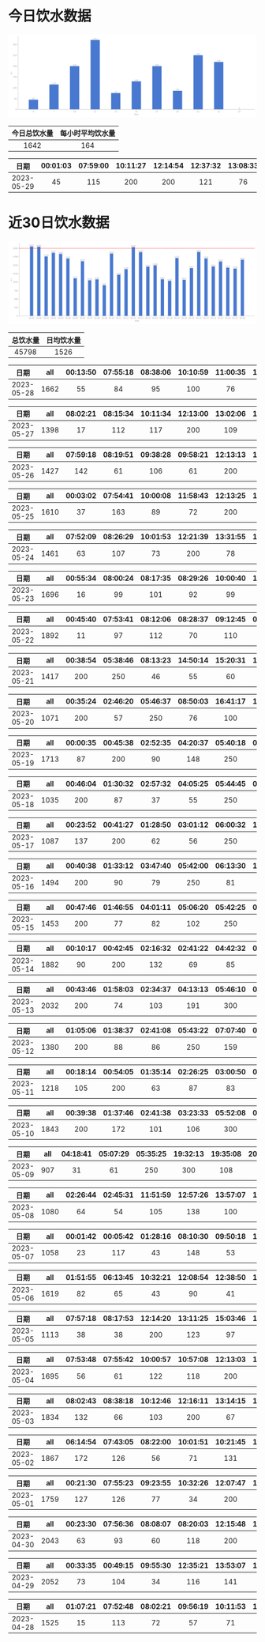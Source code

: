 # 今日饮水数据

<div align=center>
<img src="today.png" style="zoom: 100%;" />

| 今日总饮水量 | 每小时平均饮水量 |
| :----: | :----: |
| 1642 | 164 |
</div>

| 日期 | 00:01:03 | 07:59:00 | 10:11:27 | 12:14:54 | 12:37:32 | 13:08:33 | 15:00:33 | 17:13:23 | 20:01:26 | 21:36:14 | 22:23:10 | 22:47:34 |
| :----: | :----: | :----: | :----: | :----: | :----: | :----: | :----: | :----: | :----: | :----: | :----: | :----: |
| 2023-05-29 | 45 | 115 | 200 | 200 | 121 | 76 | 130 | 200 | 86 | 250 | 80 | 139 |

# 近30日饮水数据

<div align=center>
<img src="30.png"style="zoom: 100%;" />

| 总饮水量 | 日均饮水量 |
| :----: | :----: |
| 45798 | 1526 |
</div>

| 日期 | all | 00:13:50 | 07:55:18 | 08:38:06 | 10:10:59 | 11:00:35 | 12:18:17 | 13:01:03 | 15:49:43 | 17:12:49 | 18:41:32 | 19:33:49 | 21:40:10 | 22:05:40 | 22:56:36 |
| :----: | :----: | :----: | :----: | :----: | :----: | :----: | :----: | :----: | :----: | :----: | :----: | :----: | :----: | :----: | :----: |
| 2023-05-28 | 1662 | 55 | 84 | 95 | 100 | 76 | 200 | 49 | 164 | 200 | 101 | 121 | 250 | 112 | 55 |

| 日期 | all | 08:02:21 | 08:15:34 | 10:11:34 | 12:13:00 | 13:02:06 | 14:54:02 | 17:24:14 | 20:22:00 | 20:52:09 | 21:56:35 | 23:59:19 |
| :----: | :----: | :----: | :----: | :----: | :----: | :----: | :----: | :----: | :----: | :----: | :----: | :----: |
| 2023-05-27 | 1398 | 17 | 112 | 117 | 200 | 109 | 67 | 200 | 128 | 131 | 250 | 67 |

| 日期 | all | 07:59:18 | 08:19:51 | 09:38:28 | 09:58:21 | 12:13:13 | 15:03:59 | 19:08:21 | 21:08:41 | 22:01:31 | 22:59:30 | 23:24:55 |
| :----: | :----: | :----: | :----: | :----: | :----: | :----: | :----: | :----: | :----: | :----: | :----: | :----: |
| 2023-05-26 | 1427 | 142 | 61 | 106 | 61 | 200 | 81 | 250 | 92 | 97 | 87 | 250 |

| 日期 | all | 00:03:02 | 07:54:41 | 10:00:08 | 11:58:43 | 12:13:25 | 13:03:04 | 14:09:51 | 15:11:32 | 16:57:18 | 17:16:51 | 18:16:49 | 22:02:43 | 23:32:40 |
| :----: | :----: | :----: | :----: | :----: | :----: | :----: | :----: | :----: | :----: | :----: | :----: | :----: | :----: | :----: |
| 2023-05-25 | 1610 | 37 | 163 | 89 | 72 | 200 | 99 | 111 | 140 | 91 | 200 | 80 | 250 | 78 |

| 日期 | all | 07:52:09 | 08:26:29 | 10:01:53 | 12:21:39 | 13:31:55 | 14:46:31 | 15:02:17 | 16:14:37 | 17:19:32 | 18:41:56 | 19:29:44 | 20:52:55 | 22:40:40 |
| :----: | :----: | :----: | :----: | :----: | :----: | :----: | :----: | :----: | :----: | :----: | :----: | :----: | :----: | :----: |
| 2023-05-24 | 1461 | 63 | 107 | 73 | 200 | 78 | 105 | 88 | 93 | 200 | 108 | 32 | 64 | 250 |

| 日期 | all | 00:55:34 | 08:00:24 | 08:17:35 | 08:29:26 | 10:00:40 | 12:12:01 | 13:03:21 | 14:15:42 | 15:01:32 | 17:30:16 | 19:24:47 | 21:25:46 | 21:45:39 | 23:50:16 |
| :----: | :----: | :----: | :----: | :----: | :----: | :----: | :----: | :----: | :----: | :----: | :----: | :----: | :----: | :----: | :----: |
| 2023-05-23 | 1696 | 16 | 99 | 101 | 92 | 99 | 200 | 70 | 155 | 160 | 200 | 82 | 250 | 98 | 74 |

| 日期 | all | 00:45:40 | 07:53:41 | 08:12:06 | 08:28:37 | 09:12:45 | 09:59:48 | 10:29:11 | 12:09:20 | 13:01:45 | 13:58:58 | 14:58:01 | 15:46:23 | 17:19:02 | 20:24:11 | 21:54:46 | 23:16:32 |
| :----: | :----: | :----: | :----: | :----: | :----: | :----: | :----: | :----: | :----: | :----: | :----: | :----: | :----: | :----: | :----: | :----: | :----: |
| 2023-05-22 | 1892 | 11 | 97 | 112 | 70 | 110 | 115 | 60 | 200 | 78 | 130 | 144 | 127 | 66 | 400 | 95 | 77 |

| 日期 | all | 00:38:54 | 05:38:46 | 08:13:23 | 14:50:14 | 15:20:31 | 18:15:16 | 18:50:39 | 19:16:50 | 20:17:34 | 22:26:45 | 23:14:09 | 23:19:37 |
| :----: | :----: | :----: | :----: | :----: | :----: | :----: | :----: | :----: | :----: | :----: | :----: | :----: | :----: |
| 2023-05-21 | 1417 | 200 | 250 | 46 | 55 | 60 | 55 | 87 | 143 | 85 | 116 | 70 | 250 |

| 日期 | all | 00:35:24 | 02:46:20 | 05:46:37 | 08:50:03 | 16:41:17 | 18:19:13 | 20:30:12 | 21:09:22 | 22:47:47 | 23:18:07 |
| :----: | :----: | :----: | :----: | :----: | :----: | :----: | :----: | :----: | :----: | :----: | :----: |
| 2023-05-20 | 1071 | 200 | 57 | 250 | 76 | 100 | 129 | 71 | 50 | 48 | 90 |

| 日期 | all | 00:00:35 | 00:45:38 | 02:52:35 | 04:20:37 | 05:40:18 | 08:15:55 | 16:00:15 | 18:44:57 | 22:35:20 | 23:21:49 | 23:54:35 |
| :----: | :----: | :----: | :----: | :----: | :----: | :----: | :----: | :----: | :----: | :----: | :----: | :----: |
| 2023-05-19 | 1713 | 87 | 200 | 90 | 148 | 250 | 90 | 117 | 300 | 153 | 53 | 225 |

| 日期 | all | 00:46:04 | 01:30:32 | 02:57:32 | 04:05:25 | 05:44:45 | 07:50:46 | 08:29:21 | 18:11:37 | 20:30:08 | 22:32:32 | 23:30:27 |
| :----: | :----: | :----: | :----: | :----: | :----: | :----: | :----: | :----: | :----: | :----: | :----: | :----: |
| 2023-05-18 | 1035 | 200 | 87 | 37 | 55 | 250 | 57 | 25 | 121 | 55 | 94 | 54 |

| 日期 | all | 00:23:52 | 00:41:27 | 01:28:50 | 03:01:12 | 06:00:32 | 15:55:54 | 17:37:35 | 19:07:27 | 22:56:40 |
| :----: | :----: | :----: | :----: | :----: | :----: | :----: | :----: | :----: | :----: | :----: |
| 2023-05-17 | 1087 | 137 | 200 | 62 | 56 | 250 | 83 | 120 | 89 | 90 |

| 日期 | all | 00:40:38 | 01:33:12 | 03:47:40 | 05:42:00 | 06:13:30 | 18:18:17 | 19:43:49 | 20:29:21 | 22:33:14 | 23:18:49 |
| :----: | :----: | :----: | :----: | :----: | :----: | :----: | :----: | :----: | :----: | :----: | :----: |
| 2023-05-16 | 1494 | 200 | 90 | 79 | 250 | 81 | 250 | 98 | 98 | 75 | 273 |

| 日期 | all | 00:47:46 | 01:46:55 | 04:01:11 | 05:06:20 | 05:42:25 | 06:13:08 | 08:33:35 | 16:32:37 | 17:16:19 | 19:18:15 | 20:28:23 | 22:21:46 | 23:25:55 |
| :----: | :----: | :----: | :----: | :----: | :----: | :----: | :----: | :----: | :----: | :----: | :----: | :----: | :----: | :----: |
| 2023-05-15 | 1453 | 200 | 77 | 82 | 102 | 250 | 78 | 72 | 64 | 200 | 75 | 65 | 135 | 53 |

| 日期 | all | 00:10:17 | 00:42:45 | 02:16:32 | 02:41:22 | 04:42:32 | 05:40:13 | 07:37:53 | 08:16:35 | 15:59:58 | 17:30:44 | 18:23:31 | 19:12:29 | 20:19:39 | 21:55:04 | 23:02:22 | 23:30:58 |
| :----: | :----: | :----: | :----: | :----: | :----: | :----: | :----: | :----: | :----: | :----: | :----: | :----: | :----: | :----: | :----: | :----: | :----: |
| 2023-05-14 | 1882 | 90 | 200 | 132 | 69 | 85 | 250 | 159 | 64 | 69 | 98 | 250 | 68 | 108 | 64 | 104 | 72 |

| 日期 | all | 00:43:46 | 01:58:03 | 02:34:37 | 04:13:13 | 05:46:10 | 06:39:20 | 08:00:14 | 08:14:33 | 14:33:25 | 15:16:50 | 19:30:41 | 21:33:07 | 22:36:35 |
| :----: | :----: | :----: | :----: | :----: | :----: | :----: | :----: | :----: | :----: | :----: | :----: | :----: | :----: | :----: |
| 2023-05-13 | 2032 | 200 | 74 | 103 | 191 | 300 | 96 | 43 | 44 | 96 | 45 | 600 | 112 | 128 |

| 日期 | all | 01:05:06 | 01:38:37 | 02:41:08 | 05:43:22 | 07:07:40 | 08:30:15 | 17:46:07 | 18:49:02 | 20:25:06 | 21:49:12 | 22:43:51 | 23:29:21 |
| :----: | :----: | :----: | :----: | :----: | :----: | :----: | :----: | :----: | :----: | :----: | :----: | :----: | :----: |
| 2023-05-12 | 1380 | 200 | 88 | 86 | 250 | 159 | 109 | 73 | 91 | 114 | 77 | 102 | 31 |

| 日期 | all | 00:18:14 | 00:54:05 | 01:35:14 | 02:26:25 | 03:00:50 | 05:40:29 | 17:06:35 | 18:12:43 | 19:16:08 | 20:27:03 | 21:17:25 | 23:44:24 |
| :----: | :----: | :----: | :----: | :----: | :----: | :----: | :----: | :----: | :----: | :----: | :----: | :----: | :----: |
| 2023-05-11 | 1218 | 105 | 200 | 63 | 87 | 83 | 250 | 93 | 74 | 66 | 67 | 66 | 64 |

| 日期 | all | 00:39:38 | 01:37:46 | 02:41:38 | 03:23:33 | 05:52:08 | 08:14:52 | 16:40:00 | 17:43:56 | 18:52:22 | 20:34:54 | 21:29:17 | 22:10:29 | 22:42:34 |
| :----: | :----: | :----: | :----: | :----: | :----: | :----: | :----: | :----: | :----: | :----: | :----: | :----: | :----: | :----: |
| 2023-05-10 | 1843 | 200 | 172 | 101 | 106 | 300 | 111 | 134 | 100 | 81 | 86 | 250 | 107 | 95 |

| 日期 | all | 04:18:41 | 05:07:29 | 05:35:25 | 19:32:13 | 19:35:08 | 20:19:09 | 22:29:24 | 23:47:53 |
| :----: | :----: | :----: | :----: | :----: | :----: | :----: | :----: | :----: | :----: |
| 2023-05-09 | 907 | 31 | 61 | 250 | 300 | 108 | 56 | 71 | 30 |

| 日期 | all | 02:26:44 | 02:45:31 | 11:51:59 | 12:57:26 | 13:57:07 | 17:00:51 | 17:02:58 | 20:26:23 | 20:44:08 | 22:30:43 | 23:49:07 |
| :----: | :----: | :----: | :----: | :----: | :----: | :----: | :----: | :----: | :----: | :----: | :----: | :----: |
| 2023-05-08 | 1080 | 64 | 54 | 105 | 138 | 100 | 130 | 33 | 113 | 109 | 167 | 67 |

| 日期 | all | 00:01:42 | 00:05:42 | 01:28:16 | 08:10:30 | 09:50:18 | 13:20:24 | 14:03:16 | 18:08:14 | 19:21:51 | 20:38:08 | 21:35:38 | 23:05:56 |
| :----: | :----: | :----: | :----: | :----: | :----: | :----: | :----: | :----: | :----: | :----: | :----: | :----: | :----: |
| 2023-05-07 | 1058 | 23 | 117 | 43 | 148 | 53 | 28 | 60 | 60 | 66 | 300 | 71 | 89 |

| 日期 | all | 01:51:55 | 06:13:45 | 10:32:21 | 12:08:54 | 12:38:50 | 13:46:58 | 15:34:19 | 16:29:56 | 17:00:44 | 17:53:45 | 18:43:32 | 19:16:06 | 20:50:54 | 21:50:19 | 22:35:51 | 23:09:59 | 23:31:43 |
| :----: | :----: | :----: | :----: | :----: | :----: | :----: | :----: | :----: | :----: | :----: | :----: | :----: | :----: | :----: | :----: | :----: | :----: | :----: |
| 2023-05-06 | 1619 | 82 | 65 | 43 | 90 | 41 | 62 | 85 | 84 | 83 | 126 | 120 | 103 | 56 | 250 | 65 | 167 | 97 |

| 日期 | all | 07:57:18 | 08:17:53 | 12:14:20 | 13:11:25 | 15:03:46 | 17:12:16 | 17:33:22 | 20:42:41 | 22:01:24 |
| :----: | :----: | :----: | :----: | :----: | :----: | :----: | :----: | :----: | :----: | :----: |
| 2023-05-05 | 1113 | 38 | 38 | 200 | 123 | 97 | 200 | 88 | 79 | 250 |

| 日期 | all | 07:53:48 | 07:55:42 | 10:00:57 | 10:57:08 | 12:13:03 | 13:04:47 | 15:07:02 | 15:12:21 | 16:18:59 | 16:50:42 | 17:16:46 | 19:45:53 | 22:40:39 |
| :----: | :----: | :----: | :----: | :----: | :----: | :----: | :----: | :----: | :----: | :----: | :----: | :----: | :----: | :----: |
| 2023-05-04 | 1695 | 56 | 61 | 122 | 118 | 200 | 64 | 136 | 105 | 144 | 111 | 200 | 128 | 250 |

| 日期 | all | 08:02:43 | 08:38:18 | 10:12:46 | 12:16:11 | 13:14:15 | 14:42:07 | 15:51:32 | 17:26:19 | 17:56:27 | 19:56:05 | 20:59:57 | 21:56:00 | 23:03:07 | 23:15:48 |
| :----: | :----: | :----: | :----: | :----: | :----: | :----: | :----: | :----: | :----: | :----: | :----: | :----: | :----: | :----: | :----: |
| 2023-05-03 | 1834 | 132 | 66 | 103 | 200 | 67 | 164 | 151 | 158 | 54 | 250 | 123 | 65 | 51 | 250 |

| 日期 | all | 06:14:54 | 07:43:05 | 08:22:00 | 10:01:51 | 10:21:45 | 12:19:44 | 13:18:54 | 14:21:51 | 15:04:39 | 16:04:46 | 17:14:40 | 19:44:52 | 21:23:00 | 21:50:45 | 23:56:22 |
| :----: | :----: | :----: | :----: | :----: | :----: | :----: | :----: | :----: | :----: | :----: | :----: | :----: | :----: | :----: | :----: | :----: |
| 2023-05-02 | 1867 | 172 | 126 | 56 | 71 | 131 | 200 | 74 | 141 | 174 | 79 | 200 | 43 | 53 | 250 | 97 |

| 日期 | all | 00:21:30 | 07:55:23 | 09:23:55 | 10:32:26 | 12:07:47 | 13:07:07 | 15:11:23 | 17:13:51 | 19:14:00 | 22:13:13 | 22:30:24 | 23:06:04 | 23:36:25 |
| :----: | :----: | :----: | :----: | :----: | :----: | :----: | :----: | :----: | :----: | :----: | :----: | :----: | :----: | :----: |
| 2023-05-01 | 1759 | 127 | 126 | 77 | 34 | 200 | 400 | 65 | 200 | 136 | 63 | 201 | 67 | 63 |

| 日期 | all | 00:23:30 | 07:56:36 | 08:08:07 | 08:20:03 | 12:15:48 | 13:22:11 | 16:07:57 | 16:38:49 | 17:15:36 | 17:46:19 | 19:39:39 | 19:56:47 | 21:18:42 | 21:34:07 | 22:31:59 |
| :----: | :----: | :----: | :----: | :----: | :----: | :----: | :----: | :----: | :----: | :----: | :----: | :----: | :----: | :----: | :----: | :----: |
| 2023-04-30 | 2043 | 63 | 93 | 60 | 118 | 200 | 400 | 63 | 17 | 200 | 112 | 123 | 122 | 100 | 250 | 122 |

| 日期 | all | 00:33:35 | 00:49:15 | 09:55:30 | 12:35:21 | 13:53:07 | 14:24:08 | 16:04:54 | 17:04:25 | 17:42:20 | 18:03:40 | 19:02:14 | 19:10:45 | 19:40:22 | 20:18:16 | 21:13:32 | 21:35:52 | 22:24:56 | 23:24:51 | 23:57:23 | 23:57:38 |
| :----: | :----: | :----: | :----: | :----: | :----: | :----: | :----: | :----: | :----: | :----: | :----: | :----: | :----: | :----: | :----: | :----: | :----: | :----: | :----: | :----: | :----: |
| 2023-04-29 | 2052 | 73 | 104 | 34 | 116 | 141 | 47 | 72 | 77 | 56 | 189 | 87 | 51 | 132 | 46 | 250 | 137 | 150 | 66 | 163 | 61 |

| 日期 | all | 01:07:21 | 07:52:48 | 08:02:21 | 09:56:19 | 10:11:53 | 11:43:22 | 12:19:25 | 13:19:24 | 14:11:53 | 14:57:59 | 15:41:32 | 18:52:39 | 19:26:44 | 20:11:27 | 21:12:30 | 21:56:55 | 23:45:45 |
| :----: | :----: | :----: | :----: | :----: | :----: | :----: | :----: | :----: | :----: | :----: | :----: | :----: | :----: | :----: | :----: | :----: | :----: | :----: |
| 2023-04-28 | 1525 | 15 | 113 | 72 | 57 | 71 | 62 | 200 | 111 | 123 | 13 | 93 | 109 | 51 | 250 | 54 | 63 | 68 |

